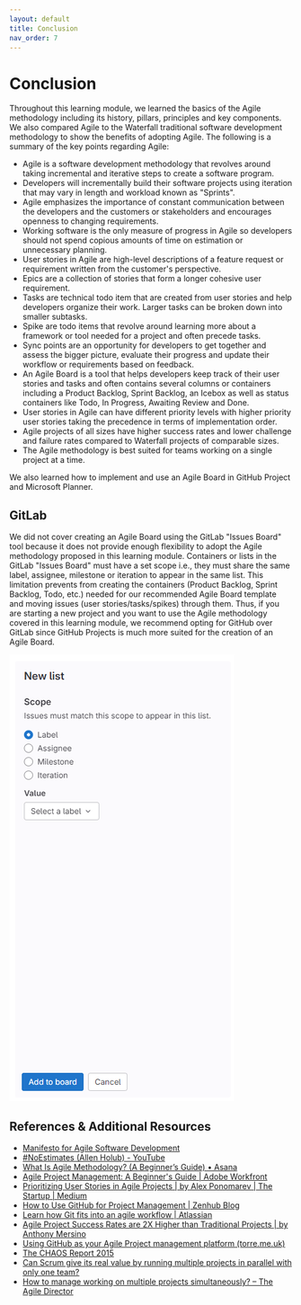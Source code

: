 ```yaml
---
layout: default
title: Conclusion
nav_order: 7
---
```


# Conclusion 

Throughout this learning module, we learned the basics of the Agile methodology including its history, pillars, principles and key components. We also compared Agile to the Waterfall traditional software development methodology to show the benefits of adopting Agile. The following is a summary of the key points regarding Agile:
- Agile is a software development methodology that revolves around taking incremental and iterative steps to create a software program.
- Developers will incrementally build their software projects using iteration that may vary in length and workload known as "Sprints".
- Agile emphasizes the importance of constant communication between the developers and the customers or stakeholders and encourages openness to changing requirements.
- Working software is the only measure of progress in Agile so developers should not spend copious amounts of time on estimation or unnecessary planning.
- User stories in Agile are high-level descriptions of a feature request or requirement written from the customer's perspective. 
- Epics are a collection of stories that form a longer cohesive user requirement.
- Tasks are technical todo item that are created from user stories and help developers organize their work. Larger tasks can be broken down into smaller subtasks.
- Spike are todo items that revolve around learning more about a framework or tool needed for a project and often precede tasks.
- Sync points are an opportunity for developers to get together and assess the bigger picture, evaluate their progress and update their workflow or requirements based on feedback.
- An Agile Board is a tool that helps developers keep track of their user stories and tasks and often contains several columns or containers including a Product Backlog, Sprint Backlog, an Icebox as well as status containers like Todo, In Progress, Awaiting Review and Done.
- User stories in Agile can have different priority levels with higher priority user stories taking the precedence in terms of implementation order.
- Agile projects of all sizes have higher success rates and lower challenge and failure rates compared to Waterfall projects of comparable sizes. 
- The Agile methodology is best suited for teams working on a single project at a time.

We also learned how to implement and use an Agile Board in GitHub Project and Microsoft Planner.

## GitLab

We did not cover creating an Agile Board using the GitLab "Issues Board"  tool because it does not provide enough flexibility to adopt the Agile methodology proposed in this learning module. Containers or lists in the GitLab "Issues Board" must have a set scope i.e., they must share the same label, assignee, milestone or iteration to appear in the same list. This limitation prevents from creating the containers (Product Backlog, Sprint Backlog, Todo, etc.) needed for our recommended Agile Board template and moving issues (user stories/tasks/spikes) through them. Thus, if you are starting a new project and you want to use the Agile methodology covered in this learning module, we recommend opting for GitHub over GitLab since GitHub Projects is much more suited for the creation of an Agile Board.

![gitlab-list](assets/img/gitlab-list.png)

## References & Additional Resources
- [Manifesto for Agile Software Development](https://agilemanifesto.org/)
- [#NoEstimates (Allen Holub) - YouTube](https://www.youtube.com/watch?v=QVBlnCTu9Ms)
- [What Is Agile Methodology? (A Beginner’s Guide) • Asana](https://asana.com/resources/agile-methodology)
- [Agile Project Management: A Beginner's Guide | Adobe Workfront](https://business.adobe.com/blog/basics/agile)
- [Prioritizing User Stories in Agile Projects | by Alex Ponomarev | The Startup | Medium](https://medium.com/swlh/prioritizing-user-stories-in-agile-projects-d1dd8dd79165)
- [How to Use GitHub for Project Management | Zenhub Blog](https://blog.zenhub.com/how-to-use-github-agile-project-management/)
- [Learn how Git fits into an agile workflow | Atlassian](https://www.atlassian.com/agile/software-development/git)
- [Agile Project Success Rates are 2X Higher than Traditional Projects | by Anthony Mersino](https://medium.com/leadership-and-agility/agile-project-success-rates-are-2x-higher-than-traditional-projects-376a05e590d4)
- [Using GitHub as your Agile Project management platform (torre.me.uk)](https://torre.me.uk/2019/03/28/using-github-as-project-management-platform/)
- [The CHAOS Report 2015](https://www.standishgroup.com/sample_research_files/CHAOSReport2015-Final.pdf)
- [Can Scrum give its real value by running multiple projects in parallel with only one team?](https://mabrouk-thabet.medium.com/can-scrum-give-its-real-value-by-running-multiple-projects-in-parallel-with-only-one-team-f7ccda74e701)
- [How to manage working on multiple projects simultaneously? – The Agile Director](https://theagiledirector.com/article/2016/02/18/how-to-manage-working-on-multiple-projects-simultaneously/)

